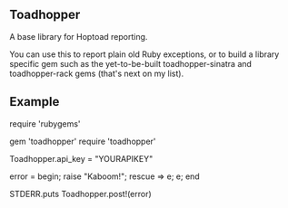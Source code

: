 Toadhopper
----------

A base library for Hoptoad reporting.

You can use this to report plain old Ruby exceptions, or to build a library specific gem such as the yet-to-be-built toadhopper-sinatra and toadhopper-rack gems (that's next on my list).

## Example

   require 'rubygems'

   gem 'toadhopper'
   require 'toadhopper'

   Toadhopper.api_key = "YOURAPIKEY"

   error = begin; raise "Kaboom!"; rescue => e; e; end

   STDERR.puts Toadhopper.post!(error)
